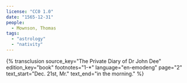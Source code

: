 ```yaml
---
license: "CC0 1.0"
date: "1565-12-31"
people:
  - Mownson, Thomas
tags:
  - "astrology"
  - "nativity"
---
```

{% transclusion
  source_key="The Private Diary of Dr John Dee"
  edition_key="book"
  footnotes="1-*"
  language="en-emodeng"
  page="2"
  text_start="Dec. 21st, Mr."
  text_end="in the morning."
%}
